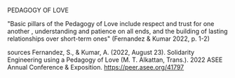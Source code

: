 PEDAGOGY OF LOVE

"Basic pillars of the Pedagogy of Love include respect and trust
for one another , understanding and patience on all ends, and the building of lasting relationships  over short-term ones" (Fernandez & Kumar 2022, p. 1-2) 


sources 
Fernandez, S., & Kumar, A. (2022, August 23). Solidarity Engineering using a Pedagogy of Love (M. T. Alkattan, Trans.). 2022 ASEE Annual Conference & Exposition. https://peer.asee.org/41797
